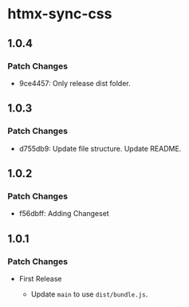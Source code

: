 # htmx-sync-css

## 1.0.4

### Patch Changes

- 9ce4457: Only release dist folder.

## 1.0.3

### Patch Changes

- d755db9: Update file structure. Update README.

## 1.0.2

### Patch Changes

- f56dbff: Adding Changeset

## 1.0.1

### Patch Changes

- First Release

  - Update `main` to use `dist/bundle.js`.
